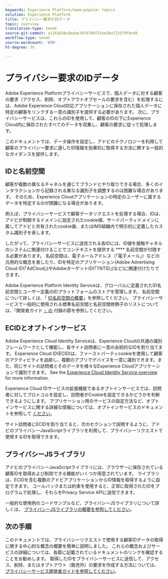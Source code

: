 ```yaml
---
keywords: Experience Platform;home;popular topics
solution: Experience Platform
title: プライバシー要求のIDデータ
topic: overview
translation-type: tm+mt
source-git-commit: a1161630c8edae107b784f32ee20af225f9f8c46
workflow-type: tm+mt
source-wordcount: '659'
ht-degree: 3%

---
```



# プライバシー要求のIDデータ

Adobe Experience Platformプライバシーサービスで、個人データに対する顧客の要求（アクセス、削除、オプトアウトオブセールの要求を含む）を処理するには、Adobe Experience Cloud対応アプリケーションに保存された個人データに特定の顧客をリンクする一意の識別子を提供する必要があります。 次に、プライバシーサービスは、これらのIDを使用して、顧客のIDの下にExperience Cloud内に保存されたすべてのデータを収集し、顧客の要求に従って処理します。

このドキュメントでは、データ操作を設定し、アドビのテクノロジーを利用して顧客のプライバシー要求に適したID情報を効果的に取得する方法に関する一般的なガイダンスを提供します。

## IDと名前空間

顧客が複数の異なるチャネルを通じてブランドとやり取りできる場合、多くのインタラクションから記録される異なる識別子を調整するのは困難な場合があります。 そのため、Experience Cloudアプリケーションの特定のユーザーに属するデータを特定するのが困難になる場合があります。

例えば、プライバシーサービスで顧客データリクエストを処理する場合、IDは、アドビが制御するドメインに設定されたcookie値、サードパーティドメインに属してアドビと共有されたcookie値、またはIMS組織内で明示的に定義したカスタム識別子を表します。

したがって、プライバシーサービスに送信される各IDには、ID値を接触チャネルのシステムに関連付けることでコンテキストを提供する **** 名前空間が付随する必要があります。 名前空間は、電子メールアドレス（「電子メール」）などの汎用的な概念を表したり、IDを特定のアプリケーション(Adobe Advertising Cloud ID(「AdCloud」)やAdobeターゲットID(「TNTID」)など)に関連付けたりできます。

Adobe Experience Platform Identity Serviceは、グローバルに定義されたID名前空間とユーザー定義のIDプラットフォームのストアを管理します。 名前空間について詳しくは、「 [ID名前空間の概要](../identity-service/namespaces.md)」を参照してください。 プライバシーサービスで一般的に使用される標準名前空間と名前空間修飾子のリストについては、『開発者ガイド [』の](api/appendix.md) 付録の節を参照してください。

## ECIDとオプトインサービス

Adobe Experience Cloud Identity Serviceは、Experience Cloudの共通の識別フレームワークとして機能し、各サイト訪問者に一意の永続的なIDを割り当てます。 Experience Cloud ID(ECID)は、ファーストパーティcookieを使用して顧客のアクティビティを追跡し、複数のアプリでデバイスを一意に識別できます。また、同じサイトの訪問者とそのデータを様々なExperience Cloudアプリケーションで識別できます。 See the [Experience Cloud Identity Service overview](https://docs.adobe.com/content/help/ja-JP/id-service/using/intro/overview.html) for more information.

Experience Cloud IDサービスの拡張機能であるオプトインサービスでは、訪問者に対してプロトコルを設定し、訪問者がCookieを設定できるかどうかを判断できるようにします。 アプリケーション用のサービスの設定方法など、オプトインサービスに関する詳細な情報については、オプトインサービスのドキュメントを参照して [ください](https://docs.adobe.com/content/help/ja-JP/id-service/using/implementation/opt-in-service/optin-overview.html)。

サイト訪問者にECIDを割り当てると、次のセクションで説明するように、アドビのプライバシーJavaScriptライブラリを利用して、プライバシーリクエストで使用するIDを取得できます。

## プライバシーJSライブラリ

アドビのプライバシーJavaScriptライブラリには、ブラウザーに保存されている顧客IDを取得および削除できる機能がいくつか用意されています。 ライブラリは、ECIDを含む複数のアドビアプリケーションからID情報を取得するように設定できます。 コールバックまたは約束を使用すると、正常に取得されたIDをプログラムで処理し、それらをPrivacy Service APIに送信できます。

一般的な使用例のコードサンプルなど、プライバシーJSライブラリについて詳しくは、 [プライバシーJSライブラリの概要を参照してください](js-library.md)。

## 次の手順

このドキュメントでは、プライバシーリクエストで使用する顧客IDデータの取得に関する中心的な概念の概要を簡単に説明しました。 これらの概念およびサービスの詳細については、各節に記載されているドキュメントのリンクを確認することをお勧めします。 取得したIDをプライバシーサービスに送信して、アクセス、削除、またはオプトアウト（販売外）の要求を作成する方法については、 [プライバシーサービス開発者ガイドを参照してください](api/getting-started.md)。